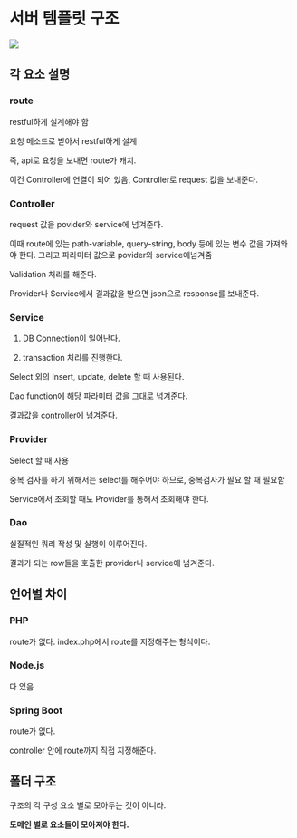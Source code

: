 # 서버 템플릿 구조
![](https://i.imgur.com/CrHNLUj.png)

## 각 요소 설명

### route
restful하게 설계해야 함

요청 메소드로 받아서 restful하게 설계

즉, api로 요청을 보내면 route가 캐치.

이건 Controller에 연결이 되어 있음, Controller로 request 값을 보내준다.

### Controller
request 값을 povider와 service에 넘겨준다. 

이때 route에 있는 path-variable, query-string, body 등에 있는 변수 값을 가져와야 한다. 그리고 파라미터 값으로 povider와 service에넘겨줌

Validation 처리를 해준다.

Provider나 Service에서 결과값을 받으면 json으로 response를 보내준다.

### Service 
1. DB Connection이 일어난다.

2. transaction 처리를 진행한다.

Select 외의 Insert, update, delete 할 때 사용된다.

Dao function에 해당 파라미터 값을 그대로 넘겨준다.

결과값을 controller에 넘겨준다. 

### Provider
Select 할 때 사용

중복 검사를 하기 위해서는 select를 해주어야 하므로, 중복검사가 필요 할 때 필요함

Service에서 조회할 때도 Provider를 통해서 조회해야 한다.

### Dao
실질적인 쿼리 작성 및 실행이 이루어진다.

결과가 되는 row들을 호출한 provider나 service에 넘겨준다.

## 언어별 차이

### PHP
route가 없다.
index.php에서 route를 지정해주는 형식이다.

### Node.js
다 있음

### Spring Boot
route가 없다.

controller 안에 route까지 직접 지정해준다.

## 폴더 구조
구조의 각 구성 요소  별로 모아두는 것이 아니라. 

**도메인 별로 요소들이 모아져야 한다.**


